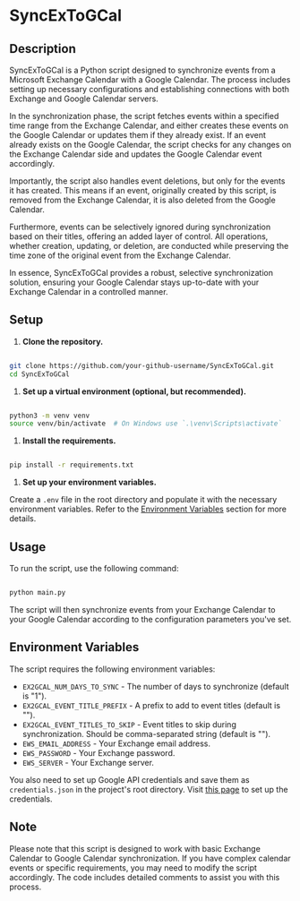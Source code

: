 # SyncExToGCal

## Description

SyncExToGCal is a Python script designed to synchronize events from a Microsoft Exchange Calendar with a Google Calendar. The process includes setting up necessary configurations and establishing connections with both Exchange and Google Calendar servers.

In the synchronization phase, the script fetches events within a specified time range from the Exchange Calendar, and either creates these events on the Google Calendar or updates them if they already exist. If an event already exists on the Google Calendar, the script checks for any changes on the Exchange Calendar side and updates the Google Calendar event accordingly.

Importantly, the script also handles event deletions, but only for the events it has created. This means if an event, originally created by this script, is removed from the Exchange Calendar, it is also deleted from the Google Calendar.

Furthermore, events can be selectively ignored during synchronization based on their titles, offering an added layer of control. All operations, whether creation, updating, or deletion, are conducted while preserving the time zone of the original event from the Exchange Calendar.

In essence, SyncExToGCal provides a robust, selective synchronization solution, ensuring your Google Calendar stays up-to-date with your Exchange Calendar in a controlled manner.

## Setup

1. **Clone the repository.**

```bash

git clone https://github.com/your-github-username/SyncExToGCal.git
cd SyncExToGCal
```

1. **Set up a virtual environment (optional, but recommended).**

```bash

python3 -m venv venv
source venv/bin/activate  # On Windows use `.\venv\Scripts\activate`
```

1. **Install the requirements.**

```bash

pip install -r requirements.txt
```

1. **Set up your environment variables.**

Create a `.env` file in the root directory and populate it with the necessary environment variables. Refer to the [Environment Variables](https://chat.openai.com/?model=gpt-4#environment-variables)  section for more details.

## Usage

To run the script, use the following command:

```bash

python main.py
```

The script will then synchronize events from your Exchange Calendar to your Google Calendar according to the configuration parameters you've set.

## Environment Variables

The script requires the following environment variables:

- `EX2GCAL_NUM_DAYS_TO_SYNC` - The number of days to synchronize (default is "1").
- `EX2GCAL_EVENT_TITLE_PREFIX` - A prefix to add to event titles (default is "").
- `EX2GCAL_EVENT_TITLES_TO_SKIP` - Event titles to skip during synchronization. Should be comma-separated string (default is "").
- `EWS_EMAIL_ADDRESS` - Your Exchange email address.
- `EWS_PASSWORD` - Your Exchange password.
- `EWS_SERVER` - Your Exchange server.

You also need to set up Google API credentials and save them as `credentials.json` in the project's root directory. Visit [this page](https://developers.google.com/calendar/quickstart/python)  to set up the credentials.

## Note

Please note that this script is designed to work with basic Exchange Calendar to Google Calendar synchronization. If you have complex calendar events or specific requirements, you may need to modify the script accordingly. The code includes detailed comments to assist you with this process.
